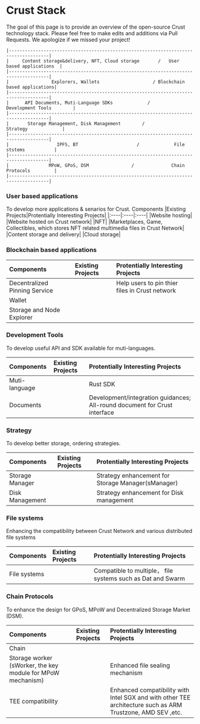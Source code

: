 # Crust Stack

The goal of this page is to provide an overview of the open-source Crust technology stack. Please feel free to make edits and additions via Pull Requests. We apologize if we missed your project!


<!-- markdownlint-disable MD040 -->
```
|-------------------------------------------------------------------------------------|
|     Content storage&delivery, NFT, Cloud storage       /   User based applications  |
|-------------------------------------------------------------------------------------|
|                Explorers, Wallets                    / Blockchain based applications|
|-------------------------------------------------------------------------------------|
|      API Documents, Muti-Language SDKs             /       Development Tools        |
|-------------------------------------------------------------------------------------|
|       Storage Management, Disk Management        /             Strategy             |
|-------------------------------------------------------------------------------------|
|                  IPFS, BT                      /             File ststems           |
|-------------------------------------------------------------------------------------|
|               MPoW, GPoS, DSM                /              Chain Protocols         |
|-------------------------------------------------------------------------------------|
```


### User based applications
To develop more applications & senarios for Crust.
Components |Existing Projects|Protentially Interesting Projects|
|:----|:----|:----|
|Website hosting|    |Website hosted on Crust network|
|NFT|    |Marketplaces, Game, Collectibles, which stores NFT related multimedia files in Crust Network|
|Content storage and delivery|    |Cloud storage|

### Blockchain based applications
Components |Existing Projects|Protentially Interesting Projects|
|:----|:----|:----|
|Decentralized Pinning Service|    |Help users to pin thier files in Crust network|
|Wallet|    |    |
|Storage and Node Explorer|    |    |

### Development Tools
To develop useful API and SDK available for muti-languages.

Components |Existing Projects|Protentially Interesting Projects|
|:----|:----|:----|
| Muti-language |    |Rust SDK|
| Documents |    | Development/integration guidances; All-round document for Crust interface  |


### Strategy
To develop better storage, ordering strategies.

Components |Existing Projects|Protentially Interesting Projects|
|:----|:----|:----|
|  Storage Manager  |    | Strategy enhancement for Storage Manager(sManager)   |
|  Disk Management  |    | Strategy enhancement for Disk management    |


### File systems
Enhancing the compatibility between Crust Network and various distributed file systems

Components |Existing Projects|Protentially Interesting Projects|
|:----|:----|:----|
|  File systems   |    |  Compatible to multiple， file systems such as Dat and Swarm  |

### Chain Protocols
To enhance the design for GPoS,  MPoW and Decentralized Storage Market (DSM).

Components |Existing Projects|Protentially Interesting Projects|
|:----|:----|:----|
|Chain |    |    |
|Storage worker (sWorker, the key module for MPoW mechanism)|    |Enhanced file sealing mechanism|
|TEE compatibility|    |Enhanced compatibility with Intel SGX and with other TEE architecture such as ARM Trustzone, AMD SEV ,etc.|


